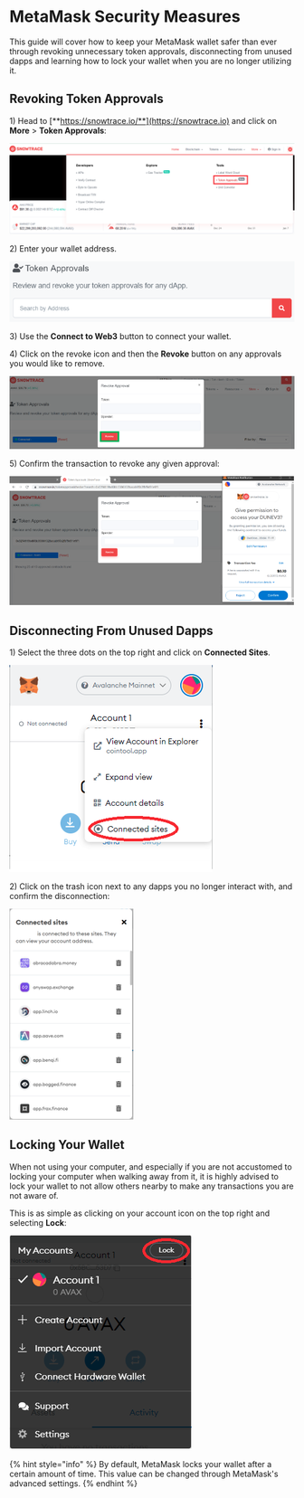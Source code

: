 # MetaMask Security Measures

This guide will cover how to keep your MetaMask wallet safer than ever through revoking unnecessary token approvals, disconnecting from unused dapps and learning how to lock your wallet when you are no longer utilizing it.

## Revoking Token Approvals

1\) Head to [**https://snowtrace.io/**](https://snowtrace.io) and click on **More** > **Token Approvals**:

![](<../../.gitbook/assets/image (10).png>)

2\) Enter your wallet address.

![](<../../.gitbook/assets/image (14).png>)

3\) Use the **Connect to Web3** button to connect your wallet.

4\) Click on the revoke icon and then the **Revoke** button on any approvals you would like to remove.

![](<../../.gitbook/assets/image (9).png>)

5\) Confirm the transaction to revoke any given approval:

![Example MetaMask Transaction Confirmation](<../../.gitbook/assets/image (16).png>)

## Disconnecting From Unused Dapps

1\) Select the three dots on the top right and click on **Connected Sites**.

![](<../../.gitbook/assets/image (8).png>)

2\) Click on the trash icon next to any dapps you no longer interact with, and confirm the disconnection:

![](<../../.gitbook/assets/image (13).png>)

## Locking Your Wallet

When not using your computer, and especially if you are not accustomed to locking your computer when walking away from it, it is highly advised to lock your wallet to not allow others nearby to make any transactions you are not aware of.

This is as simple as clicking on your account icon on the top right and selecting **Lock**:

![](<../../.gitbook/assets/image (7).png>)

{% hint style="info" %}
By default, MetaMask locks your wallet after a certain amount of time. This value can be changed through MetaMask's advanced settings.
{% endhint %}
